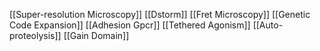 [[Super-resolution Microscopy]]
[[Dstorm]]
[[Fret Microscopy]]
[[Genetic Code Expansion]]
[[Adhesion Gpcr]]
[[Tethered Agonism]]
[[Auto-proteolysis]]
[[Gain Domain]]
